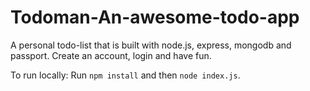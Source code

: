 # Todoman-An-awesome-todo-app

A personal todo-list that is built with node.js, express, mongodb and passport.
Create an account, login and have fun.

To run locally:
Run `npm install` and then `node index.js`.
